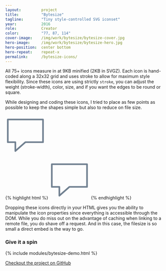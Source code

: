 ```yaml
---
layout:         project
title:          "Bytesize"
tagline:        "Tiny style-controlled SVG iconset"
year:           2016
role:           Creator
color:          "77, 87, 114"
cover-image:    /img/work/bytesize/bytesize-cover.jpg
hero-image:     /img/work/bytesize/bytesize-hero.jpg
hero-position:  center bottom
hero-repeat:    repeat-x
permalink:      /bytesize-icons/
---
```


All 75+ icons measure in at 9KB minified (2KB in SVGZ). Each icon is hand-coded along a 32x32 grid and uses stroke to allow for maximum style flexibility. Since these icons are using strictly `stroke`, you can adjust the weight (stroke-width), color, size, and if you want the edges to be round or square.

While designing and coding these icons, I tried to place as few points as possible to keep the shapes simple but also to reduce on file size.

<div class="align-center p2">
    <svg viewBox="0 0 32 32" width="128" height="128" fill="none">
      <path stroke="SlateGray" stroke-width="4%" stroke-linejoin="round"
        d="M2 4 L30 4 30 22 16 22 8 29 8 22 2 22 Z" />
    </svg>
</div>


{% highlight html %}
<svg viewBox="0 0 32 32" width="128" height="128" fill="none">
  <path stroke="SlateGray" stroke-width="4%" stroke-linejoin="round"
    d="M2 4 L30 4 30 22 16 22 8 29 8 22 2 22 Z" />
</svg>
{% endhighlight %}


Dropping these icons directly in your HTML gives you the ability to manipulate the icon properties since everything is accessible through the DOM. While you do miss out on the advantage of caching when linking to a remote file, you do shave off a request. And in this case, the filesize is so small a direct embed is the way to go.

### **Give it a spin**

{% include modules/bytesize-demo.html %}

<div class="py4 align-center">
    <a href="https://github.com/danklammer/bytesize-icons" class="btn dim underline-none text-shadow-light box-shadow-light px3 py2 br6 pressable">
        Checkout the project on GitHub
    </a>
</div>


